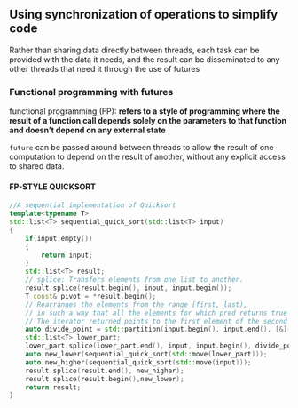 ## Using synchronization of operations to simplify code

Rather than sharing data directly between threads, each task can be provided with the data it needs, and the result can be disseminated to any other threads that need it through the use of futures

### Functional programming with futures

functional programming (FP): **refers to a style of programming where the result of a function call depends solely on the parameters to that function and doesn’t depend on any external state**

`future` can be passed around between threads to allow the result of one computation to depend on the result of another, without any explicit access to shared data.

#### FP-STYLE QUICKSORT

```c++
//A sequential implementation of Quicksort
template<typename T>
std::list<T> sequential_quick_sort(std::list<T> input)
{
    if(input.empty())
    {
        return input;
    }
    std::list<T> result;
    // splice: Transfers elements from one list to another.
    result.splice(result.begin(), input, input.begin());
    T const& pivot = *result.begin();
    // Rearranges the elements from the range [first, last),
    // in such a way that all the elements for which pred returns true precede all those for which it returns false.
    // The iterator returned points to the first element of the second group.
    auto divide_point = std::partition(input.begin(), input.end(), [&](T const& t){ return t < pivot; });
    std::list<T> lower_part;
    lower_part.splice(lower_part.end(), input, input.begin(), divide_point);
    auto new_lower(sequential_quick_sort(std::move(lower_part)));
    auto new_higher(sequential_quick_sort(std::move(input)));
    result.splice(result.end(), new_higher);
    result.splice(result.begin(),new_lower);
    return result;
}
```